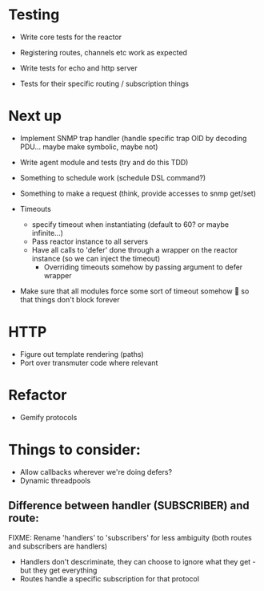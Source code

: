 # Testing

+ Write core tests for the reactor
 + Registering routes, channels etc work as expected

+ Write tests for echo and http server
 + Tests for their specific routing / subscription things

# Next up

+ Implement SNMP trap handler (handle specific trap OID by decoding PDU... maybe make symbolic, maybe not)

+ Write agent module and tests (try and do this TDD)
 + Something to schedule work (schedule DSL command?)
 + Something to make a request (think, provide accesses to snmp get/set)

+ Timeouts
  + specify timeout when instantiating (default to 60? or maybe infinite...)
  + Pass reactor instance to all servers
  + Have all calls to 'defer' done through a wrapper on the reactor instance (so we can inject the timeout)
    + Overriding timeouts somehow by passing argument to defer wrapper
+ Make sure that all modules force some sort of timeout somehow :wave: so that things don't block forever

# HTTP

+ Figure out template rendering (paths)
+ Port over transmuter code where relevant

# Refactor

+ Gemify protocols

# Things to consider:

+ Allow callbacks wherever we're doing defers?
+ Dynamic threadpools

## Difference between handler (SUBSCRIBER) and route:

FIXME: Rename 'handlers' to 'subscribers' for less ambiguity
(both routes and subscribers are handlers)

+ Handlers don't descriminate, they can choose to ignore what they get - but they get everything
+ Routes handle a specific subscription for that protocol
